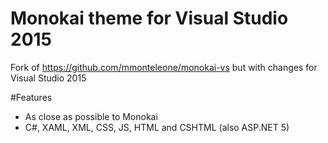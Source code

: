 # Monokai theme for Visual Studio 2015
Fork of https://github.com/mmonteleone/monokai-vs but with changes for Visual Studio 2015

#Features
* As close as possible to Monokai
* C#, XAML, XML, CSS, JS, HTML and CSHTML (also ASP.NET 5)

